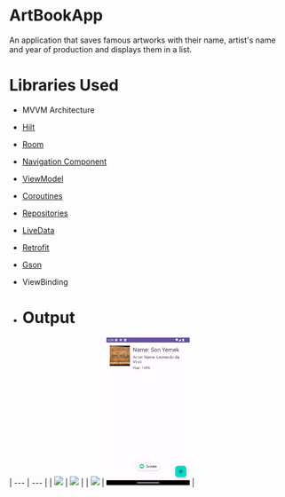 # ArtBookApp

An application that saves famous artworks with their name, artist's name and year of production and displays them in a list.

# Libraries Used
+ MVVM Architecture
+ [Hilt](https://developer.android.com/jetpack/compose/libraries#hilt)
+ [Room](https://developer.android.com/training/data-storage/room)
+ [Navigation Component](https://developer.android.com/guide/navigation/navigation-getting-started)
+ [ViewModel](https://developer.android.com/topic/libraries/architecture/viewmodel#implement)
+ [Coroutines](https://developer.android.com/kotlin/coroutines)
+ [Repositories](https://developer.android.com/topic/architecture#data-layer)
+ [LiveData](https://developer.android.com/topic/libraries/architecture/livedata)
+ [Retrofit](https://square.github.io/retrofit/)
+ [Gson](https://github.com/google/gson)
+ ViewBinding

+ # Output
| --- | --- |
| <img src="screenshots/fotoekleme" width=150/> | <img src="screenshots/fotokaydetmeekranı.png" width=150/> | 
| <img src="screenshots/resimaramasonucları.png" width=150/> | <img src="screenshots/Eklediktensonra.png" width=150/> |
